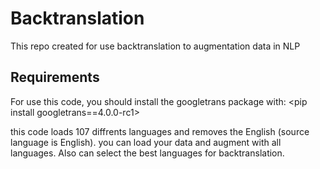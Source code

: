 # Backtranslation
This repo created for use backtranslation to augmentation data in NLP

## Requirements
For use this code, you should install the googletrans package with:
<pip install googletrans==4.0.0-rc1>

this code loads 107 diffrents languages and removes the English (source language is English). 
you can load your data and augment with all languages. Also can select the best languages for backtranslation.

